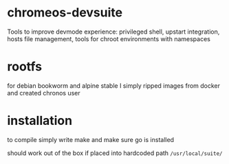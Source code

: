 # chromeos-devsuite
Tools to improve devmode experience: privileged shell, upstart integration, hosts file management, tools for chroot environments with namespaces

# rootfs

for debian bookworm and alpine stable I simply ripped images from docker and created chronos user

# installation

to compile simply write make and make sure go is installed

should work out of the box if placed into hardcoded path `/usr/local/suite/`
